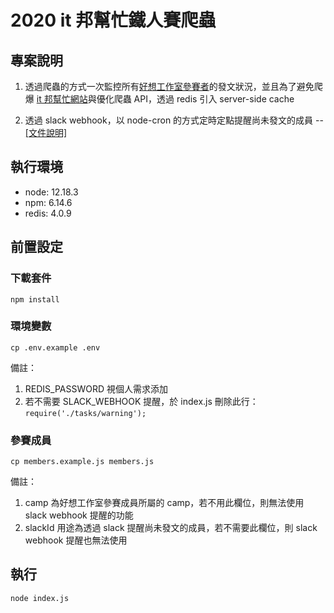 # 2020 it 邦幫忙鐵人賽爬蟲
## 專案說明 
1. 透過爬蟲的方式一次監控所有[好想工作室參賽者](https://ithelp.ithome.com.tw/2020-12th-ironman/signup/team/138)的發文狀況，並且為了避免爬爆 [it 邦幫忙網站](https://ithelp.ithome.com.tw/)與優化爬蟲 API，透過 redis 引入 server-side cache

2. 透過 slack webhook，以 node-cron 的方式定時定點提醒尚未發文的成員 -- [[文件說明]](https://github.com/King0625/12th-ironman/tree/master/tasks)

## 執行環境
- node: 12.18.3
- npm: 6.14.6
- redis: 4.0.9

## 前置設定
### 下載套件
`npm install`
### 環境變數
`cp .env.example .env`

備註：
1. REDIS_PASSWORD 視個人需求添加
2. 若不需要 SLACK_WEBHOOK 提醒，於 index.js 刪除此行：`require('./tasks/warning');`

### 參賽成員
`cp members.example.js members.js`

備註：
1. camp 為好想工作室參賽成員所屬的 camp，若不用此欄位，則無法使用 slack webhook 提醒的功能
2. slackId 用途為透過 slack 提醒尚未發文的成員，若不需要此欄位，則 slack webhook 提醒也無法使用

## 執行
`node index.js`